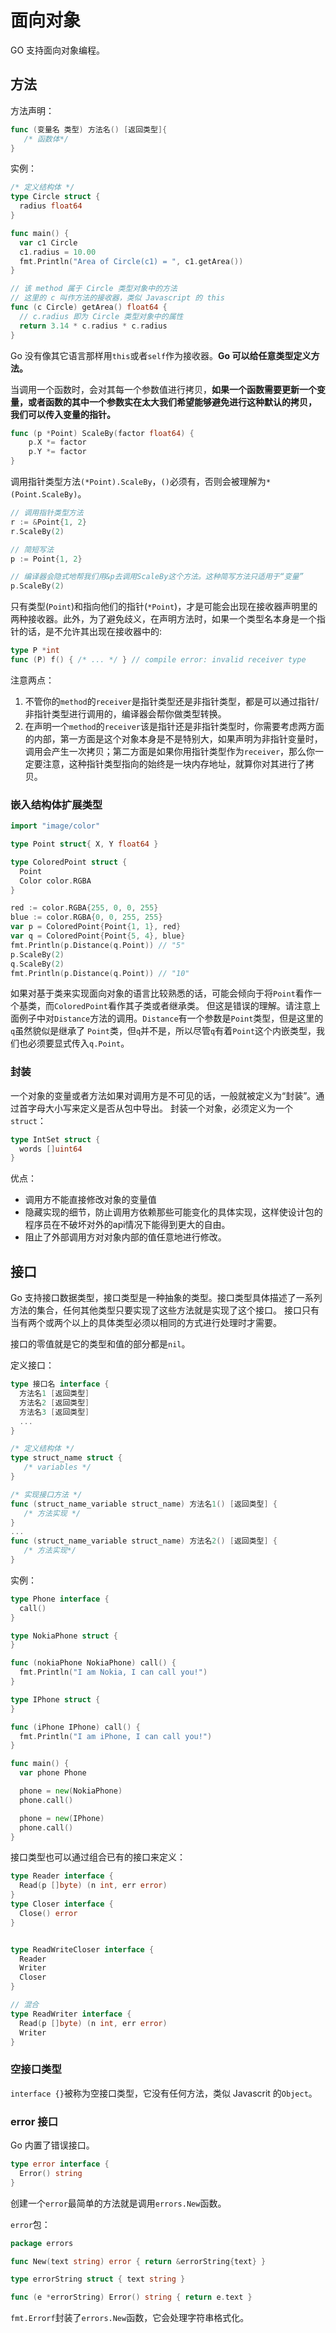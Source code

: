 # 面向对象
GO 支持面向对象编程。

## 方法

方法声明：
```go
func (变量名 类型) 方法名() [返回类型]{
   /* 函数体*/
}
```
实例：
```go
/* 定义结构体 */
type Circle struct {
  radius float64
}

func main() {
  var c1 Circle
  c1.radius = 10.00
  fmt.Println("Area of Circle(c1) = ", c1.getArea())
}

// 该 method 属于 Circle 类型对象中的方法
// 这里的 c 叫作方法的接收器，类似 Javascript 的 this
func (c Circle) getArea() float64 {
  // c.radius 即为 Circle 类型对象中的属性
  return 3.14 * c.radius * c.radius
}
```

Go 没有像其它语言那样用`this`或者`self`作为接收器。**Go 可以给任意类型定义方法。**

当调用一个函数时，会对其每一个参数值进行拷贝，**如果一个函数需要更新一个变量，或者函数的其中一个参数实在太大我们希望能够避免进行这种默认的拷贝，**
**我们可以传入变量的指针。**
```go
func (p *Point) ScaleBy(factor float64) {
	p.X *= factor
	p.Y *= factor
}
```
调用指针类型方法`(*Point).ScaleBy`，`()`必须有，否则会被理解为`*(Point.ScaleBy)`。
```go
// 调用指针类型方法
r := &Point{1, 2}
r.ScaleBy(2)

// 简短写法
p := Point{1, 2}

// 编译器会隐式地帮我们用&p去调用ScaleBy这个方法。这种简写方法只适用于“变量”
p.ScaleBy(2)
```

只有类型(`Point`)和指向他们的指针(`*Point`)，才是可能会出现在接收器声明里的两种接收器。此外，为了避免歧义，在声明方法时，如果一个类型名本身是一个指针的话，是不允许其出现在接收器中的:
```go
type P *int
func (P) f() { /* ... */ } // compile error: invalid receiver type
```
注意两点：
1. 不管你的`method`的`receiver`是指针类型还是非指针类型，都是可以通过指针/非指针类型进行调用的，编译器会帮你做类型转换。
2. 在声明一个`method`的`receiver`该是指针还是非指针类型时，你需要考虑两方面的内部，第一方面是这个对象本身是不是特别大，如果声明为非指针变量时，调用会产生一次拷贝；第二方面是如果你用指针类型作为`receiver`，那么你一定要注意，这种指针类型指向的始终是一块内存地址，就算你对其进行了拷贝。

### 嵌入结构体扩展类型
```go
import "image/color"

type Point struct{ X, Y float64 }

type ColoredPoint struct {
  Point
  Color color.RGBA
}

red := color.RGBA{255, 0, 0, 255}
blue := color.RGBA{0, 0, 255, 255}
var p = ColoredPoint{Point{1, 1}, red}
var q = ColoredPoint{Point{5, 4}, blue}
fmt.Println(p.Distance(q.Point)) // "5"
p.ScaleBy(2)
q.ScaleBy(2)
fmt.Println(p.Distance(q.Point)) // "10"
```

如果对基于类来实现面向对象的语言比较熟悉的话，可能会倾向于将`Point`看作一个基类，而`ColoredPoint`看作其子类或者继承类。
但这是错误的理解。请注意上面例子中对`Distance`方法的调用。`Distance`有一个参数是`Point`类型，但是这里的`q`虽然貌似是继承了
`Point`类，但`q`并不是，所以尽管`q`有着`Point`这个内嵌类型，我们也必须要显式传入`q.Point`。

### 封装
一个对象的变量或者方法如果对调用方是不可见的话，一般就被定义为“封装”。通过首字母大小写来定义是否从包中导出。
封装一个对象，必须定义为一个`struct`：
```go
type IntSet struct {
  words []uint64
}
```

优点：
- 调用方不能直接修改对象的变量值
- 隐藏实现的细节，防止调用方依赖那些可能变化的具体实现，这样使设计包的程序员在不破坏对外的api情况下能得到更大的自由。
- 阻止了外部调用方对对象内部的值任意地进行修改。

## 接口

Go 支持接口数据类型，接口类型是一种抽象的类型。接口类型具体描述了一系列方法的集合，任何其他类型只要实现了这些方法就是实现了这个接口。
接口只有当有两个或两个以上的具体类型必须以相同的方式进行处理时才需要。

接口的零值就是它的类型和值的部分都是`nil`。

定义接口：
```go
type 接口名 interface {
  方法名1 [返回类型]
  方法名2 [返回类型]
  方法名3 [返回类型]
  ...
}

/* 定义结构体 */
type struct_name struct {
   /* variables */
}

/* 实现接口方法 */
func (struct_name_variable struct_name) 方法名1() [返回类型] {
   /* 方法实现 */
}
...
func (struct_name_variable struct_name) 方法名2() [返回类型] {
   /* 方法实现*/
}
```

实例：
```go
type Phone interface {
  call()
}

type NokiaPhone struct {
}

func (nokiaPhone NokiaPhone) call() {
  fmt.Println("I am Nokia, I can call you!")
}

type IPhone struct {
}

func (iPhone IPhone) call() {
  fmt.Println("I am iPhone, I can call you!")
}

func main() {
  var phone Phone

  phone = new(NokiaPhone)
  phone.call()

  phone = new(IPhone)
  phone.call()
}
```

接口类型也可以通过组合已有的接口来定义：
```go
type Reader interface {
  Read(p []byte) (n int, err error)
}
type Closer interface {
  Close() error
}


type ReadWriteCloser interface {
  Reader
  Writer
  Closer
}

// 混合
type ReadWriter interface {
  Read(p []byte) (n int, err error)
  Writer
}
```

### 空接口类型
`interface {}`被称为空接口类型，它没有任何方法，类似 Javascrit 的`Object`。

### error 接口
Go 内置了错误接口。
```go
type error interface {
  Error() string
}
```
创建一个`error`最简单的方法就是调用`errors.New`函数。

`error`包：
```go
package errors

func New(text string) error { return &errorString{text} }

type errorString struct { text string }

func (e *errorString) Error() string { return e.text }
```

`fmt.Errorf`封装了`errors.New`函数，它会处理字符串格式化。
